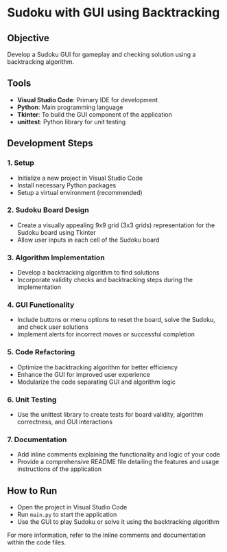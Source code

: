 
# Sudoku with GUI using Backtracking

## Objective
Develop a Sudoku GUI for gameplay and checking solution using a backtracking algorithm.

## Tools
- **Visual Studio Code**: Primary IDE for development
- **Python**: Main programming language
- **Tkinter**: To build the GUI component of the application
- **unittest**: Python library for unit testing

## Development Steps

### 1. Setup
- Initialize a new project in Visual Studio Code
- Install necessary Python packages
- Setup a virtual environment (recommended)

### 2. Sudoku Board Design
- Create a visually appealing 9x9 grid (3x3 grids) representation for the Sudoku board using Tkinter
- Allow user inputs in each cell of the Sudoku board

### 3. Algorithm Implementation
- Develop a backtracking algorithm to find solutions
- Incorporate validity checks and backtracking steps during the implementation

### 4. GUI Functionality
- Include buttons or menu options to reset the board, solve the Sudoku, and check user solutions
- Implement alerts for incorrect moves or successful completion

### 5. Code Refactoring
- Optimize the backtracking algorithm for better efficiency
- Enhance the GUI for improved user experience
- Modularize the code separating GUI and algorithm logic

### 6. Unit Testing
- Use the unittest library to create tests for board validity, algorithm correctness, and GUI interactions

### 7. Documentation
- Add inline comments explaining the functionality and logic of your code
- Provide a comprehensive README file detailing the features and usage instructions of the application

## How to Run
- Open the project in Visual Studio Code
- Run `main.py` to start the application
- Use the GUI to play Sudoku or solve it using the backtracking algorithm

For more information, refer to the inline comments and documentation within the code files.
